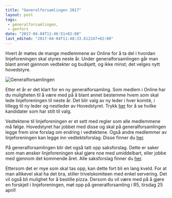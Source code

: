```yaml
---
title: "Generalforsamlingen 2017"
layout: post
tags: 
 - generalforsamlingen,
 - genfors
date: "2017-04-04T11:46:51+02:00"
last_edited: "2017-04-04T11:48:33.612247+02:00"
---
```

Hvert år møtes de mange medlemmene av Online for å ta del i hvordan linjeforeningen skal styres neste år. Under generalforsamlingen går man blant annet gjennom vedtekter og budsjett, og ikke minst; det velges nytt hovedstyre.

![Generalforsamlingen](https://online.ntnu.no/media/images/responsive/1cc64505-a4b2-4bc4-9b6b-dd71239acd98.jpeg)

Etter et år er det klart for en ny generalforsamling. Som medlem i Online har du muligheten til å være med på å blant annet bestemme hvem som skal lede linjeforeningen til neste år. Det blir valg av ny leder i hver komité, i tillegg til ny leder og nestleder av Hovedstyret. Trykk [her](https://online.ntnu.no/wiki/online/generalforsamlingen/2017/valg/) for å se hvilke kandidater som har stilt til valg.

Vedtektene til linjeforeningen er et sett med regler som alle medlemmene må følge. Hovedstyret har jobbet med disse og skal på generalforsamlingen legge frem sine forslag om endring i vedtektene. Også andre medlemmer av linjeforeningen kan legge inn vedtektsforslag. Disse finner du [her](https://online.ntnu.no/wiki/online/generalforsamlingen/2017/vedtekstforslag/).

På generalforsamlingen blir det også tatt opp saksforslag. Dette er saker som man ønsker linjeforeningen skal gjøre noe med umiddelbart, eller jobbe med gjennom det kommende året. Alle saksforslag finner du [her](https://online.ntnu.no/wiki/online/generalforsamlingen/2017/saksforslag/).

Ettersom det er mye som skal tas opp, kan dette fort bli en lang kveld. For at man allikevel skal ha det bra, stiller trivelskomiteen med enkel servering. Det vil også bli mulighet for å bestille pizza. Dersom du vil være med på å gjøre en forskjell i linjeforeningen, møt opp på generalforsamling i R5, tirsdag 25 april!
